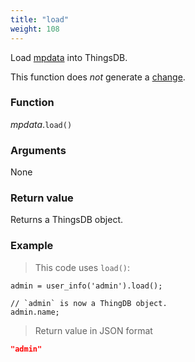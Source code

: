 ```yaml
---
title: "load"
weight: 108
---
```


Load [mpdata](..) into ThingsDB.

This function does *not* generate a [change](../../../overview/changes).

### Function

*mpdata*.`load()`

### Arguments

None

### Return value

Returns a ThingsDB object.

### Example

> This code uses `load()`:

```thingsdb,json_response,@t
admin = user_info('admin').load();

// `admin` is now a ThingDB object.
admin.name;
```

> Return value in JSON format

```json
"admin"
```
